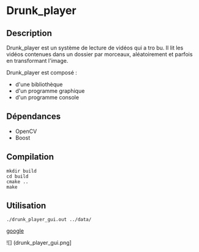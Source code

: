 # Drunk_player
## Description
Drunk_player est un système de lecture de vidéos qui a tro bu. Il lit les vidéos contenues dans un dossier par morceaux, aléatoirement et parfois en transformant l'image.

Drunk_player est composé :

- d'une bibliothèque
- d'un programme graphique
- d'un programme console

## Dépendances
- OpenCV
- Boost

## Compilation
```
mkdir build
cd build
cmake ..
make
```

## Utilisation
```
./drunk_player_gui.out ../data/
```

[google](http://www.google.com/)

![] (drunk_player_gui.png]
